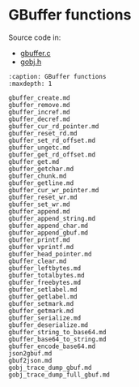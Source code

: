# GBuffer functions

Source code in:
- [gbuffer.c](https://github.com/artgins/yunetas/blob/main/kernel/c/gobj-c/src/gbuffer.c)
- [gobj.h](https://github.com/artgins/yunetas/blob/main/kernel/c/gobj-c/src/gobj.h)


```{toctree}
:caption: GBuffer functions
:maxdepth: 1

gbuffer_create.md
gbuffer_remove.md
gbuffer_incref.md
gbuffer_decref.md
gbuffer_cur_rd_pointer.md
gbuffer_reset_rd.md
gbuffer_set_rd_offset.md
gbuffer_ungetc.md
gbuffer_get_rd_offset.md
gbuffer_get.md
gbuffer_getchar.md
gbuffer_chunk.md
gbuffer_getline.md
gbuffer_cur_wr_pointer.md
gbuffer_reset_wr.md
gbuffer_set_wr.md
gbuffer_append.md
gbuffer_append_string.md
gbuffer_append_char.md
gbuffer_append_gbuf.md
gbuffer_printf.md
gbuffer_vprintf.md
gbuffer_head_pointer.md
gbuffer_clear.md
gbuffer_leftbytes.md
gbuffer_totalbytes.md
gbuffer_freebytes.md
gbuffer_setlabel.md
gbuffer_getlabel.md
gbuffer_setmark.md
gbuffer_getmark.md
gbuffer_serialize.md
gbuffer_deserialize.md
gbuffer_string_to_base64.md
gbuffer_base64_to_string.md
gbuffer_encode_base64.md
json2gbuf.md
gbuf2json.md
gobj_trace_dump_gbuf.md
gobj_trace_dump_full_gbuf.md


```
